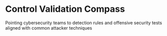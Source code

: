 # Control Validation Compass
Pointing cybersecurity teams to detection rules and offensive security tests aligned with common attacker techniques
